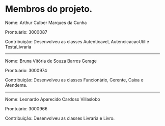 # Membros do projeto.

Nome: Arthur Culber Marques da Cunha

Prontuário: 3000087

Contribuição: Desenvolveu as classes Autenticavel, AutencicacaoUtil e TestaLivraria
____________________________________________________________________________________

Nome: Bruna Vitória de Souza Barros Gerage

Prontuário: 3000974

Contribuição: Desenvolveu as classes Funcionário, Gerente, Caixa e Atendente.
____________________________________________________________________________________

Nome: Leonardo Aparecido Cardoso Villaslobo

Prontuário: 3000966

Contribuição: Desenvolveu as classes Livraria e Livro.
